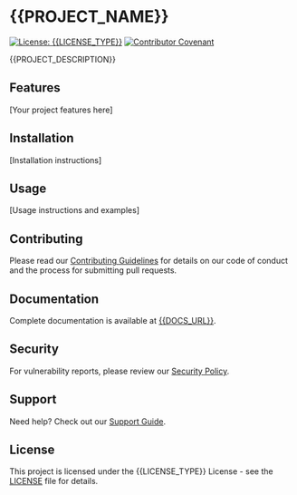 # {{PROJECT_NAME}}

[![License: {{LICENSE_TYPE}}](https://img.shields.io/badge/License-{{LICENSE_TYPE}}-yellow.svg)]({{LICENSE_URL}})
[![Contributor Covenant](https://img.shields.io/badge/Contributor%20Covenant-2.1-4baaaa.svg)]({{COC_PATH}})

{{PROJECT_DESCRIPTION}}

## Features

[Your project features here]

## Installation

[Installation instructions]

## Usage

[Usage instructions and examples]

## Contributing

Please read our [Contributing Guidelines]({{CONTRIBUTING_PATH}}) for details on our code of conduct and the process for submitting pull requests.

## Documentation

Complete documentation is available at [{{DOCS_URL}}]({{DOCS_URL}}).

## Security

For vulnerability reports, please review our [Security Policy]({{SECURITY_PATH}}).

## Support

Need help? Check out our [Support Guide]({{SUPPORT_PATH}}).

## License

This project is licensed under the {{LICENSE_TYPE}} License - see the [LICENSE]({{LICENSE_PATH}}) file for details.